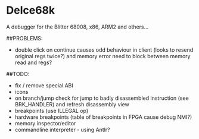 # DeIce68k
 A debugger for the Blitter 68008, x86, ARM2 and others...

##PROBLEMS:
- double click on continue causes odd behaviour in client (looks to resend original regs twice?) and memory error need to block between memory read and regs?


##TODO:

- fix / remove special ABI
- icons
- on branch/jump check for jump to badly disassembled instruction (see BRK_HANDLER) and refresh disassembly view
- breakpoints (use ILLEGAL op)
- hardware breakpoints (table of breakpoints in FPGA cause debug NMI?)
- memory inspector/editor
- commandline interpreter - using Antlr?


